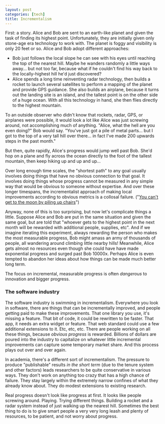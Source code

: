 ```yaml
---
layout: post
categories: [tech]
title: Incrementalism
---
```


First: a story. Alice and Bob are sent to an earth-like planet and given the task of finding its highest point. Unfortunately, they are initially given only stone-age era technology to work with. The planet is foggy and visibility is only 20 feet or so. Alice and Bob adopt different approaches:

* Bob just follows the local slope he can see with his eyes until reaching the top of the nearest hill. Maybe he wanders randomly a little ways away... but not too far, because what if he couldn't find his way back to the locally-highest hill he'd just discovered?
* Alice spends a long time reinventing radar technology, then builds a rocket to launch several satellites to perform a mapping of the planet and provide GPS guidance. She also builds an airplane, because it turns out the landing site is an island, and the tallest point is on the other side of a huge ocean. With all this technology in hand, she then flies directly to the highest mountain.

To an outside observer who didn't know that rockets, radar, GPS, or airplanes were possible, it would look a lot like Alice was just screwing around, not accomplishing much of anything. "Alice, what the hell are you even doing?" Bob would say. "You've just got a pile of metal parts... but I got to the top of a very tall hill over there... in fact I've made 200 upwards steps in the past month."

But then, quite rapidly, Alice's progress would jump well past Bob. She'd hop on a plane and fly across the ocean directly to the foot of the tallest mountain, then keep hiking up and up and up...

Over long enough time scales, the "shortest path" to any goal usually involves doing things that have no obvious connection to that goal. It involves doing things whose progress cannot be measured in any simple way that would be obvious to someone without expertise. And over these longer timespans, the incrementalist approach of making local improvements according to obvious metrics is a collosal failure. ("[You can't get to the moon by piling up chairs](http://www.loper-os.org/)")

Anyway, none of this is too surprising, but now let's complicate things a little. Suppose Alice and Bob are put in the same situation and given the same goal, but are told that "whoever gets to the highest point in the next month will be rewarded with additional people, supplies, etc". And if we imagine iterating this experiment, always rewarding the person who makes the most measurable progress, Bob might amass an army of thousands of people, all wandering around climbing little nearby hills! Meanwhile, Alice gets almost no resources even though she could have have made exponential progress and surged past Bob 10000x. Perhaps Alice is even tempted to abandon her ideas about how things can be made much better long term.

The focus on incremental, measurable progress is often _dangerous_ to innovation and bigger progress.

### The software industry

The software industry is swimming in incrementalism. Everywhere you look in software, there are things that can be incrementally improved, and people getting paid to make these improvements. That one library you use, it's missing a feature. That bit of code, it could be rewritten to be faster. That app, it needs an extra widget or feature. That web standard could use a few additional extensions to it. Etc, etc, etc. There are people working on all these things, because _obvious progress_ is rewarded. Billions of dollars are poured into the industry to capitalize on whatever little incremental improvements can capture some temporary market share. And this process plays out over and over again.

In academia, there's a different sort of incrementalism. The pressure to produce "publishable" results _in the short term_ (due to the tenure system and other factors) leads researchers to be quite conservative in various ways. They don't work on anything too crazy that has a high chance of failure. They stay largely within the extremely narrow confines of what they already know about. They do modest extensions to existing research.

Real progress doesn't look like progress at first. It looks like people screwing around. Playing. Trying different things. Building a rocket and a radar system instead of just walking up the nearest hill. Sometimes the best thing to do is to give smart people a very very long leash and plenty of resources, to be patient, and not worry about progress.
